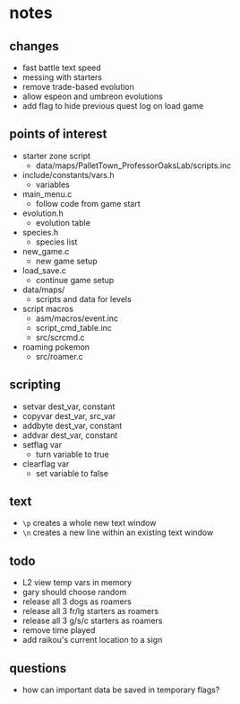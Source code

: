 # notes

## changes

- fast battle text speed
- messing with starters
- remove trade-based evolution
- allow espeon and umbreon evolutions
- add flag to hide previous quest log on load game

## points of interest

- starter zone script
  - data/maps/PalletTown_ProfessorOaksLab/scripts.inc
- include/constants/vars.h
  - variables
- main_menu.c
  - follow code from game start
- evolution.h
  - evolution table
- species.h
  - species list
- new_game.c
  - new game setup
- load_save.c
  - continue game setup
- data/maps/
  - scripts and data for levels
- script macros
  - asm/macros/event.inc
  - script_cmd_table.inc
  - src/scrcmd.c
- roaming pokemon
  - src/roamer.c

## scripting

- setvar dest_var, constant
- copyvar dest_var, src_var
- addbyte dest_var, constant
- addvar dest_var, constant
- setflag var
  - turn variable to true
- clearflag var
  - set variable to false

## text

- `\p` creates a whole new text window
- `\n` creates a new line within an existing text window

## todo

- L2 view temp vars in memory
- gary should choose random
- release all 3 dogs as roamers
- release all 3 fr/lg starters as roamers
- release all 3 g/s/c starters as roamers
- remove time played
- add raikou's current location to a sign

## questions

- how can important data be saved in temporary flags?
